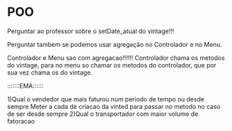 # POO

Perguntar ao professor sobre o setDate_atual do vintage!!!

Perguntar tambem se podemos usar agregação no Controlador e no Menu.

Controlador e Menu sao com agregacao!!!!!! 
Controlador chama os metodos do vintage, para no menu so chamar os metodos do controlador, que por sua vez chama os do vintage.

:::::::EMA::::::

1)Qual o vendedor que mais faturou num periodo de tempo ou desde sempre
Meter a cada de criacao da vinted para passar no metodo no caso de ser desde sempre
2)Qual o transportador com maior volume de fatoracao
